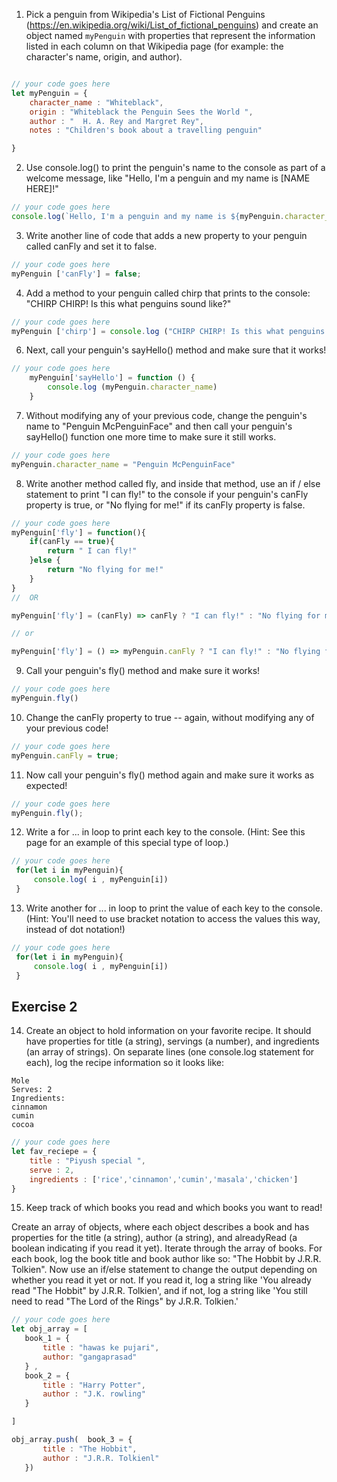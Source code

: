 1. Pick a penguin from Wikipedia's List of Fictional Penguins (https://en.wikipedia.org/wiki/List_of_fictional_penguins) and create an object named `myPenguin` with properties that represent the information listed in each column on that Wikipedia page (for example: the character's name, origin, and author).

```js

// your code goes here
let myPenguin = {
    character_name : "Whiteblack",
    origin : "Whiteblack the Penguin Sees the World	",
    author : "	H. A. Rey and Margret Rey",
    notes : "Children's book about a travelling penguin"

}
```

2. Use console.log() to print the penguin's name to the console as part of a welcome message, like "Hello, I'm a penguin and my name is [NAME HERE]!"

```js
// your code goes here
console.log(`Hello, I'm a penguin and my name is ${myPenguin.character_name}`) ;
```

3. Write another line of code that adds a new property to your penguin called canFly and set it to false.

```js
// your code goes here
myPenguin ['canFly'] = false;
```

4. Add a method to your penguin called chirp that prints to the console: "CHIRP CHIRP! Is this what penguins sound like?"

```js
// your code goes here
myPenguin ['chirp'] = console.log ("CHIRP CHIRP! Is this what penguins sound like?")
```

6. Next, call your penguin's sayHello() method and make sure that it works!

```js
// your code goes here
    myPenguin['sayHello'] = function () {
        console.log (myPenguin.character_name)
    }
```

7. Without modifying any of your previous code, change the penguin's name to "Penguin McPenguinFace" and then call your penguin's sayHello() function one more time to make sure it still works.

```js
// your code goes here
myPenguin.character_name = "Penguin McPenguinFace"
```

8. Write another method called fly, and inside that method, use an if / else statement to print "I can fly!" to the console if your penguin's canFly property is true, or "No flying for me!" if its canFly property is false.

```js
// your code goes here
myPenguin['fly'] = function(){
    if(canFly == true){
        return " I can fly!" 
    }else {
        return "No flying for me!"
    }
}
//  OR

myPenguin['fly'] = (canFly) => canFly ? "I can fly!" : "No flying for me!"

// or

myPenguin['fly'] = () => myPenguin.canFly ? "I can fly!" : "No flying for me!"

```

9. Call your penguin's fly() method and make sure it works!

```js
// your code goes here
myPenguin.fly()
```

10. Change the canFly property to true -- again, without modifying any of your previous code!

```js
// your code goes here
myPenguin.canFly = true;
```

11. Now call your penguin's fly() method again and make sure it works as expected!

```js
// your code goes here
myPenguin.fly();
```

12. Write a for ... in loop to print each key to the console. (Hint: See this page for an example of this special type of loop.)

```js
// your code goes here
 for(let i in myPenguin){
     console.log( i , myPenguin[i])
 }
```

13. Write another for ... in loop to print the value of each key to the console. (Hint: You'll need to use bracket notation to access the values this way, instead of dot notation!)

```js
// your code goes here
 for(let i in myPenguin){
     console.log( i , myPenguin[i])
 }
```

## Exercise 2
 14. Create an object to hold information on your favorite recipe. It should have properties for title (a string), servings (a number), and ingredients (an array of strings).
 On separate lines (one console.log statement for each), log the recipe information so it looks like:
 ```
 Mole
 Serves: 2
 Ingredients:
 cinnamon
 cumin
 cocoa
```

```js
// your code goes here
let fav_reciepe = {
    title : "Piyush special ",
    serve : 2,
    ingredients : ['rice','cinnamon','cumin','masala','chicken']
}

```

 15. Keep track of which books you read and which books you want to read!

 Create an array of objects, where each object describes a book and has properties for the title (a string), author (a string), and alreadyRead (a boolean indicating if you read it yet).
 Iterate through the array of books. For each book, log the book title and book author like so: "The Hobbit by J.R.R. Tolkien".
 Now use an if/else statement to change the output depending on whether you read it yet or not. If you read it, log a string like 'You already read "The Hobbit" by J.R.R. Tolkien', and if not, log a string like 'You still need to read "The Lord of the Rings" by J.R.R. Tolkien.'

 ```js
// your code goes here
let obj_array = [
    book_1 = {
        title : "hawas ke pujari",
        author: "gangaprasad"
    } , 
    book_2 = {
        title : "Harry Potter",
        author : "J.K. rowling"
    }

]

obj_array.push(  book_3 = {
        title : "The Hobbit",
        author : "J.R.R. Tolkienl"
    })
```
